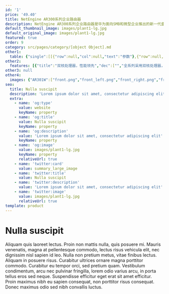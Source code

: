 ```yaml
---
id: '1'
price: '49.40'
title: NetEngine AR300系列企业路由器
description: NetEngine AR300系列企业路由器是华为面向SMB和微型企业推出的新一代盒式系列产品，集路由、交换、安全等丰富业务特性于一体，满足企业客户的业务多元化和高性能需求。
default_thumbnail_image: images/plant1-lg.jpg
default_original_image: images/plant1-lg.jpg
featured: true
order: 9
category: src/pages/category/[object Object].md
other1: 
  table: {"single":[[{"row":null,"col":null,"text":"参数"},{"row":null,"col":null,"text":"NetEngine AR301"},{"row":null,"col":null,"text":"NetEngine AR301W"},{"row":null,"col":null,"text":"NetEngine AR301H "}],[{"row":null,"col":null,"text":"带机量*"},{"row":null,"col":null,"text":"10-50台PC"},{"row":null,"col":null,"text":"10-50台PC"},{"row":null,"col":null,"text":"50-100台PC"}],[{"row":null,"col":null,"text":"转发性能"},{"row":null,"col":null,"text":"350Kpps"},{"row":null,"col":null,"text":"350Kpps"},{"row":null,"col":null,"text":"400Kpps"}],[{"row":null,"col":null,"text":"固定WAN接口"},{"row":null,"col":null,"text":"1*GE"},{"row":null,"col":null,"text":"1*GE"},{"row":null,"col":null,"text":"1*GE"}],[{"row":null,"col":null,"text":"固定LAN接口"},{"row":null,"col":null,"text":"4*GE（支持切换为WAN接口）"},{"row":null,"col":null,"text":"4*GE（支持切换为WAN接口）"},{"row":null,"col":null,"text":"4*GE（支持切换为WAN接口）"}],[{"row":null,"col":null,"text":"Wi-Fi"},{"row":null,"col":null,"text":"—"},{"row":null,"col":null,"text":"802.11b/g/n,2.4GHz\n2 x 2 MIMO\n802.11ac, 5GHz\n2 x 2MIMO"},{"row":null,"col":null,"text":"—"}],[{"row":null,"col":null,"text":"内存容量"},{"row":null,"col":null,"text":"256M"},{"row":null,"col":null,"text":"256MB"},{"row":null,"col":null,"text":"256MB"}],[{"row":null,"col":null,"text":"Flash"},{"row":null,"col":null,"text":"256M"},{"row":null,"col":null,"text":"256MB"},{"row":null,"col":null,"text":"256MB"}],[{"row":null,"col":null,"text":"外形尺寸（H x W x D）"},{"row":null,"col":null,"text":"30mm x 230mm x 130mm"},{"row":null,"col":null,"text":"30mm x 230mm x 130mm"},{"row":null,"col":null,"text":"44mm x 300mm x 216.4mm"}]]}
other2:
  features: [{"title":"双核处理器，性能领先","dec":["","全系列采用双核处理器，提供双倍应用和双倍性能",""]},{"title":"多业务合一，网络融合","dec":["","融合路由、交换、安全、无线的一体化企业网关，最大程度保护企业投资",""]},{"title":"VRP操作系统，成熟稳定","dec":["","采用华为领先的VRP操作系统，模块化和无风扇设计，成熟稳定",""]}]
other3: null
other4:
  images: {"AR301W":["front.png","front_left.png","front_right.png","front_top.png","rear.png"]}
seo:
  title: Nulla suscipit
  description: 'Lorem ipsum dolor sit amet, consectetur adipiscing elit'
  extra:
    - name: 'og:type'
      value: website
      keyName: property
    - name: 'og:title'
      value: Nulla suscipit
      keyName: property
    - name: 'og:description'
      value: 'Lorem ipsum dolor sit amet, consectetur adipiscing elit'
      keyName: property
    - name: 'og:image'
      value: images/plant1-lg.jpg
      keyName: property
      relativeUrl: true
    - name: 'twitter:card'
      value: summary_large_image
    - name: 'twitter:title'
      value: Nulla suscipit
    - name: 'twitter:description'
      value: 'Lorem ipsum dolor sit amet, consectetur adipiscing elit'
    - name: 'twitter:image'
      value: images/plant1-lg.jpg
      relativeUrl: true
template: product
---
```


# Nulla suscipit

Aliquam quis laoreet lectus. Proin non mattis nulla, quis posuere mi. Mauris venenatis, magna at pellentesque commodo, lectus risus vehicula elit, nec dignissim nisl sapien id leo. Nulla non pretium metus, vitae finibus lectus. Aliquam in posuere risus. Curabitur ultrices ornare magna porttitor commodo. Curabitur eu tempor orci, sed pretium quam. Vestibulum condimentum, arcu nec pulvinar fringilla, lorem odio varius arcu, in porta tellus eros sed neque. Suspendisse efficitur eget erat sit amet efficitur. Proin maximus nibh eu sapien consequat, non porttitor risus consequat. Donec maximus odio sed nibh convallis luctus.